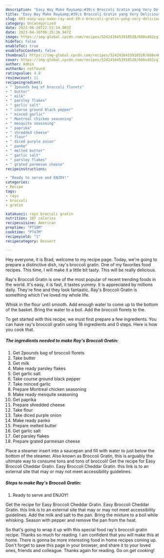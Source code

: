 ```yaml
---
description: "Easy Way Make Ray&amp;#39;s Broccoli Gratin yang Very Delicious"
title: "Easy Way Make Ray&amp;#39;s Broccoli Gratin yang Very Delicious"
slug: 683-easy-way-make-ray-and-39-s-broccoli-gratin-yang-very-delicious
category: Uncategorized
date: 2023-06-28T22:53:14.003Z
date: 2023-04-16T06:25:36.947Z
image: https://img-global.cpcdn.com/recipes/5242416453910528/680x482cq70/rays-broccoli-gratin-recipe-main-photo.jpg
hideToc: false
enableToc: true
enableTocContent: false
thumbnail: https://img-global.cpcdn.com/recipes/5242416453910528/680x482cq70/rays-broccoli-gratin-recipe-main-photo.jpg
cover: https://img-global.cpcdn.com/recipes/5242416453910528/680x482cq70/rays-broccoli-gratin-recipe-main-photo.jpg
author: Admin
authorAv: notfound
ratingvalue: 4.8
reviewcount: 11
recipeingredient:
- " 2pounds bag of broccoli florets"
- " butter"
- " milk"
- " parsley flakes"
- " garlic salt"
- " course ground black pepper"
- " minced garlic"
- " Montreal chicken seasoning"
- " mesquite seasoning"
- " paprika"
- " shredded cheese"
- " flour"
- " diced purple onion"
- " panko"
- " melted butter"
- " garlic salt"
- " parsley flakes"
- " grated parmesan cheese"
recipeinstructions:

- "Ready to serve and ENJOY!"
categories:
- Recipe
tags:
- rays
- broccoli
- gratin

katakunci: rays broccoli gratin 
nutrition: 107 calories
recipecuisine: American
preptime: "PT18M"
cooktime: "PT47M"
recipeyield: "1"
recipecategory: Dessert

---
```



Hey everyone, it is Brad, welcome to my recipe page. Today, we're going to prepare a distinctive dish, ray&#39;s broccoli gratin. One of my favorites food recipes. This time, I will make it a little bit tasty. This will be really delicious.

Ray&#39;s Broccoli Gratin is one of the most popular of recent trending foods in the world. It's easy, it is fast, it tastes yummy. It is appreciated by millions daily. They're fine and they look fantastic. Ray&#39;s Broccoli Gratin is something which I've loved my whole life.

Whisk in the flour until smooth. Add enough water to come up to the bottom of the basket. Bring the water to a boil. Add the broccoli florets to the.


To get started with this recipe, we must first prepare a few ingredients. You can have ray&#39;s broccoli gratin using 18 ingredients and 0 steps. Here is how you cook that.

<!--inarticleads1-->

##### The ingredients needed to make Ray&#39;s Broccoli Gratin:

1. Get  2pounds bag of broccoli florets
1. Take  butter
1. Get  milk
1. Make ready  parsley flakes
1. Get  garlic salt
1. Take  course ground black pepper
1. Take  minced garlic
1. Prepare  Montreal chicken seasoning
1. Make ready  mesquite seasoning
1. Get  paprika
1. Prepare  shredded cheese
1. Take  flour
1. Take  diced purple onion
1. Make ready  panko
1. Prepare  melted butter
1. Get  garlic salt
1. Get  parsley flakes
1. Prepare  grated parmesan cheese


Place a steamer insert into a saucepan and fill with water to just below the bottom of the steamer. Also known as Broccoli Gratin, this is arguably the ultimate way to consume tons and tons of broccoli! Get the recipe for Easy Broccoli Cheddar Gratin. Easy Broccoli Cheddar Gratin. this link is to an external site that may or may not meet accessibility guidelines. 

<!--inarticleads2-->

##### Steps to make Ray&#39;s Broccoli Gratin:


1. Ready to serve and ENJOY!

Get the recipe for Easy Broccoli Cheddar Gratin. Easy Broccoli Cheddar Gratin. this link is to an external site that may or may not meet accessibility guidelines. Add the milk and salt to the pan. Bring the mixture to a boil while whisking. Season with pepper and remove the pan from the heat. 

So that's going to wrap it up with this special food ray&#39;s broccoli gratin recipe. Thanks so much for reading. I am confident that you will make this at home. There is gonna be more interesting food in home recipes coming up. Don't forget to save this page in your browser, and share it to your loved ones, friends and colleague. Thanks again for reading. Go on get cooking!
